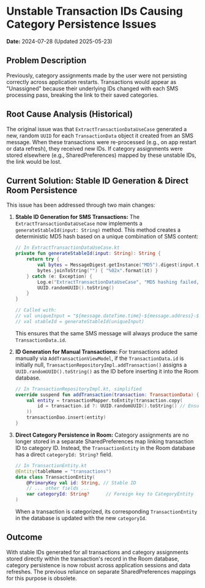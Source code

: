 # Unstable Transaction IDs Causing Category Persistence Issues

**Date:** 2024-07-28 (Updated 2025-05-23)

## Problem Description

Previously, category assignments made by the user were not persisting correctly across application restarts. Transactions would appear as "Unassigned" because their underlying IDs changed with each SMS processing pass, breaking the link to their saved categories.

## Root Cause Analysis (Historical)

The original issue was that `ExtractTransactionDataUseCase` generated a new, random `UUID` for each `TransactionData` object it created from an SMS message. When these transactions were re-processed (e.g., on app restart or data refresh), they received new IDs. If category assignments were stored elsewhere (e.g., SharedPreferences) mapped by these unstable IDs, the link would be lost.

## Current Solution: Stable ID Generation & Direct Room Persistence

This issue has been addressed through two main changes:

1.  **Stable ID Generation for SMS Transactions:**
    The `ExtractTransactionDataUseCase` now implements a `generateStableId(input: String)` method. This method creates a deterministic MD5 hash based on a unique combination of SMS content:
    ```kotlin
    // In ExtractTransactionDataUseCase.kt
    private fun generateStableId(input: String): String {
        return try {
            val bytes = MessageDigest.getInstance("MD5").digest(input.toByteArray())
            bytes.joinToString("") { "%02x".format(it) }
        } catch (e: Exception) {
            Log.e("ExtractTransactionDataUseCase", "MD5 hashing failed, falling back to UUID", e)
            UUID.randomUUID().toString()
        }
    }

    // Called with:
    // val uniqueInput = "${message.dateTime.time}-${message.address}-${message.body}"
    // val stableId = generateStableId(uniqueInput)
    ```
    This ensures that the same SMS message will always produce the same `TransactionData.id`.

2.  **ID Generation for Manual Transactions:**
    For transactions added manually via `AddTransactionViewModel`, if the `TransactionData.id` is initially null, `TransactionRepositoryImpl.addTransaction()` assigns a `UUID.randomUUID().toString()` as the ID before inserting it into the Room database.
    ```kotlin
    // In TransactionRepositoryImpl.kt, simplified
    override suspend fun addTransaction(transaction: TransactionData) {
        val entity = transactionMapper.toEntity(transaction.copy(
            id = transaction.id ?: UUID.randomUUID().toString() // Ensure ID exists
        ))
        transactionDao.insert(entity)
    }
    ```

3.  **Direct Category Persistence in Room:**
    Category assignments are no longer stored in a separate SharedPreferences map linking transaction ID to category ID. Instead, the `TransactionEntity` in the Room database has a direct `categoryId: String?` field.
    ```kotlin
    // In TransactionEntity.kt
    @Entity(tableName = "transactions")
    data class TransactionEntity(
        @PrimaryKey val id: String, // Stable ID
        // ... other fields ...
        var categoryId: String?      // Foreign key to CategoryEntity
    )
    ```
    When a transaction is categorized, its corresponding `TransactionEntity` in the database is updated with the new `categoryId`.

## Outcome

With stable IDs generated for all transactions and category assignments stored directly within the transaction's record in the Room database, category persistence is now robust across application sessions and data refreshes. The previous reliance on separate SharedPreferences mappings for this purpose is obsolete. 